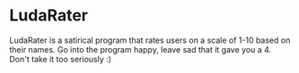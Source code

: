 # LudaRater
LudaRater is a satirical program that rates users on a scale of 1-10 based on their names. Go into the program happy, leave sad that it gave you a 4. Don't take it too seriously :)
